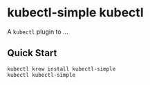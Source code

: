 # kubectl-simple kubectl

A `kubectl` plugin to ...

## Quick Start

```
kubectl krew install kubectl-simple
kubectl kubectl-simple
```

